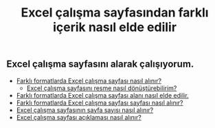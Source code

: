 ﻿---
title: Excel çalışma sayfasından farklı içerik nasıl elde edilir
second_title: Aspose.Cells Cloud Documen
linktitle: Ge
type: docs
url: /tr/worksheets/get/
keywords: How to get different content from an Excel worksheet
description: Aspose.Cells Cloud REST API, Excel Çalışma Sayfasından farklı içerik almayı destekler. SDK çeşitli geliştirme dillerini destekler. Bunlar arasında Android, C#, Go, Java, NodeJS, Perl, PHP, Python, Ruby ve Swift bulunur
weight: 20
---
## Excel çalışma sayfasını alarak çalışıyorum.

- [Farklı formatlarda Excel çalışma sayfası nasıl alınır?](/cells/tr/worksheets/get-worksheet/) 
    - [Excel çalışma sayfasını resme nasıl dönüştürebilirim?](/cells/tr/worksheets/to-image/)
- [Farklı formatlarda Excel çalışma sayfası alanı nasıl elde edilir.](/cells/tr/worksheets/area-to-different-formats/)
- [Farklı formatlarda Excel çalışma sayfası sayfası nasıl alınır?](/cells/tr/get-worksheet-for-page-index/) 
- [Excel çalışma sayfasının sayfa sayısı nasıl alınır?](/cells/tr/worksheets/page-count/) 
- [Excel çalışma sayfası açıklaması nasıl alınır?](/cells/tr/worksheets/get-all/) 


